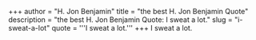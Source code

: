 +++
author = "H. Jon Benjamin"
title = "the best H. Jon Benjamin Quote"
description = "the best H. Jon Benjamin Quote: I sweat a lot."
slug = "i-sweat-a-lot"
quote = '''I sweat a lot.'''
+++
I sweat a lot.
